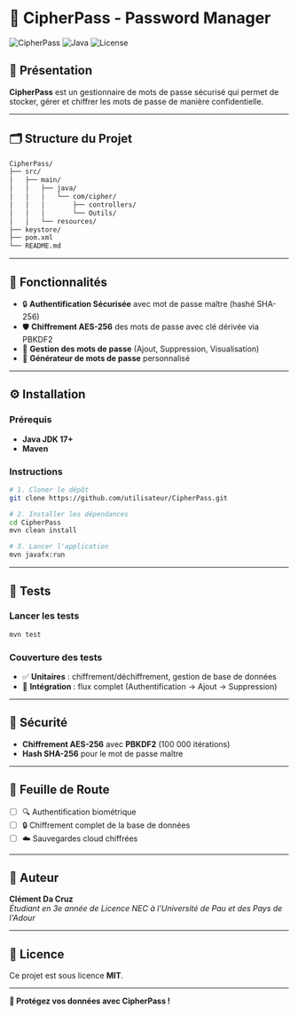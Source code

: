 # 📂 CipherPass - Password Manager

![CipherPass](https://img.shields.io/badge/version-1.0-blue.svg) ![Java](https://img.shields.io/badge/Java-17+-green.svg) ![License](https://img.shields.io/badge/license-MIT-lightgrey.svg)

## 🚀 Présentation

**CipherPass** est un gestionnaire de mots de passe sécurisé qui permet de stocker, gérer et chiffrer les mots de passe de manière confidentielle.

---

## 🗂️ Structure du Projet

```bash
CipherPass/
├── src/
│   ├── main/
│   │   ├── java/
│   │   │   └── com/cipher/
│   │   │       ├── controllers/
│   │   │       └── Outils/
│   │   └── resources/
├── keystore/
├── pom.xml
└── README.md
```

---

## 🔑 Fonctionnalités

- 🔒 **Authentification Sécurisée** avec mot de passe maître (hashé SHA-256)
- 🛡️ **Chiffrement AES-256** des mots de passe avec clé dérivée via PBKDF2
- 📝 **Gestion des mots de passe** (Ajout, Suppression, Visualisation)
- 🔄 **Générateur de mots de passe** personnalisé

---

## ⚙️ Installation

### Prérequis
- **Java JDK 17+**
- **Maven**

### Instructions
```bash
# 1. Cloner le dépôt
git clone https://github.com/utilisateur/CipherPass.git

# 2. Installer les dépendances
cd CipherPass
mvn clean install

# 3. Lancer l'application
mvn javafx:run
```

---

## 🧪 Tests

### Lancer les tests
```bash
mvn test
```

### Couverture des tests
- ✅ **Unitaires** : chiffrement/déchiffrement, gestion de base de données
- 🔄 **Intégration** : flux complet (Authentification → Ajout → Suppression)

---

## 🔐 Sécurité

- **Chiffrement AES-256** avec **PBKDF2** (100 000 itérations)
- **Hash SHA-256** pour le mot de passe maître

---

## 📅 Feuille de Route

- [ ] 🔍 Authentification biométrique
- [ ] 🔒 Chiffrement complet de la base de données
- [ ] ☁️ Sauvegardes cloud chiffrées

---

## 👤 Auteur

**Clément Da Cruz**  
_Étudiant en 3e année de Licence NEC à l'Université de Pau et des Pays de l'Adour_

---

## 📄 Licence

Ce projet est sous licence **MIT**.

---

**🔐 Protégez vos données avec CipherPass !**

